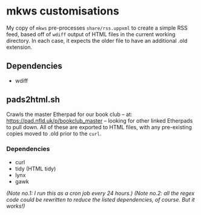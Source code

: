 # mkws customisations
My copy of `mkws` pre-processes `share/rss.uppxml` to create a simple RSS feed, based off of `wdiff` output of HTML files in the current working directory. In each case, it expects the older file to have an additional .old extension.

## Dependencies
- wdiff

## pads2html.sh
Crawls the master Etherpad for our book club – at: https://pad.nfld.uk/p/bookclub_master – looking for other linked Etherpads to pull down. All of these are exported to HTML files, with any pre-existing copies moved to .old prior to the `curl`.

### Dependencies
- curl
- tidy (HTML tidy)
- lynx
- gawk

_(Note no.1: I run this as a cron job every 24 hours.)_
_(Note no.2: all the regex code could be rewritten to reduce the listed dependencies, of course. But it works!)_
